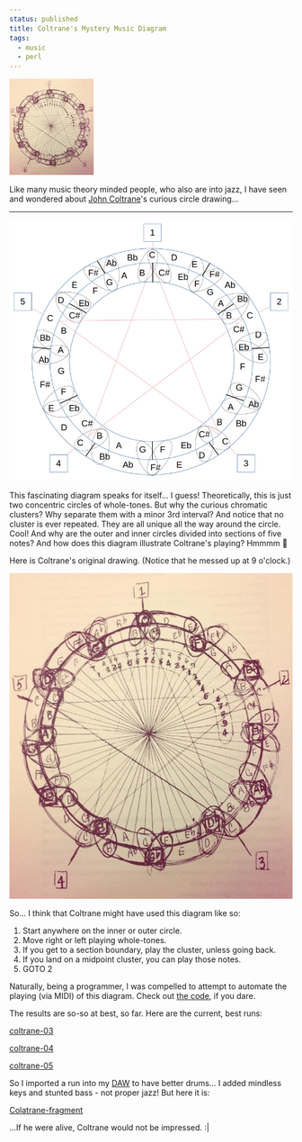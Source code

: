 ```yaml
---                                                                                                                                                                          
status: published
title: Coltrane's Mystery Music Diagram
tags:
  - music
  - perl
---
```


![coltrane-circle-drawing](coltrane-circle-drawing-sm.jpg)

Like many music theory minded people, who also are into jazz, I have seen and wondered about [John Coltrane](https://en.wikipedia.org/wiki/John_Coltrane)'s curious circle drawing...

---

![coltrane-circle-diagram](coltrane-circle-diagram.png)

This fascinating diagram speaks for itself... I guess!  Theoretically, this is just two concentric circles of whole-tones.  But why the curious chromatic clusters?  Why separate them with a minor 3rd interval?  And notice that no cluster is ever repeated.  They are all unique all the way around the circle.  Cool!  And why are the outer and inner circles divided into sections of five notes?  And how does this diagram illustrate Coltrane's playing?  Hmmmm 🤔

Here is Coltrane's original drawing.  (Notice that he messed up at 9 o'clock.)

![coltrane-circle-drawing](coltrane-circle-drawing.jpg)

So... I think that Coltrane might have used this diagram like so:

1. Start anywhere on the inner or outer circle.
2. Move right or left playing whole-tones.
3. If you get to a section boundary, play the cluster, unless going back.
4. If you land on a midpoint cluster, you can play those notes.
5. GOTO 2

Naturally, being a programmer, I was compelled to attempt to automate the playing (via MIDI) of this diagram.  Check out [the code](https://github.com/ology/Music/blob/master/coltrane), if you dare.

The results are so-so at best, so far.  Here are the current, best runs:

[coltrane-03](coltrane-03.mp3)

[coltrane-04](coltrane-04.mp3)

[coltrane-05](coltrane-05.mp3)

So I imported a run into my [DAW](https://www.apple.com/logic-pro/) to have better drums... I added mindless keys and stunted bass - not proper jazz!  But here it is:

[Colatrane-fragment](Colatrane-fragment.mp3)

...If he were alive, Coltrane would not be impressed. :|
